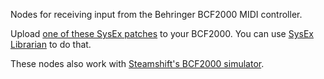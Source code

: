 Nodes for receiving input from the Behringer BCF2000 MIDI controller.

Upload [one of these SysEx patches](http://softpixel.com/~smokris/widgets/quartzComposer/bcf2000/) to your BCF2000.  You can use [SysEx Librarian](https://www.snoize.com/sysexlibrarian/) to do that.

These nodes also work with [Steamshift's BCF2000 simulator](http://steamshift.uk/#Apps).
